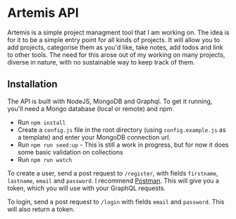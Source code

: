 # Artemis API

Artemis is a simple project managment tool that I am working on. The idea is for it to be a simple entry point for all kinds of projects. It will allow you to add projects, categorise them as you'd like, take notes, add todos and link to other tools. The need for this arose out of my working on many projects, diverse in nature, with no sustainable way to keep track of them.

## Installation

The API is built with NodeJS, MongoDB and Graphql. To get it running, you'll need a Mongo database (local or remote) and npm. 

+ Run `npm install`
+ Create a `config.js` file in the root directory (using `config.example.js` as a template) and enter your MongoDB connection url.
+ Run `npm run seed:up` - This is still a work in progress, but for now it does some basic validation on collections
+ Run `npm run watch`

To create a user, send a post request to `/register`, with fields `firstname`, `lastname`, `email` and `password`. I recommend [Postman](https://www.getpostman.com/). This will give you a token, which you will use with your GraphQL requests.

To login, send a post request to `/login` with fields `email` and `password`. This will also return a token.
